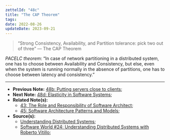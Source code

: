 ```yaml
---
zettelId: "48c"
title: "The CAP Theorem"
tags:
date: 2022-08-26
updateDate: 2023-09-21
---
```


> “Strong Consistency, Availability, and Partition tolerance: pick two out of three” — The CAP Theorem

*PACELC theorem*: “In case of network partitioning in a distributed system, one has to choose between Availability and Consistency, but else, even when the system is running normally in the absence of partitions, one has to choose between latency and consistency.”

---

- **Previous Note:** [48b: Putting servers close to clients](/notes/48b/);
- **Next Note:** [48d: Elasticity in Software Systems](/notes/48d/);
- **Related Note(s):**
  - [43: The Role and Responsibility of Software Architect](/notes/43/);
  - [45: Software Architecture Patterns and Models](/notes/45/);
- **Source(s):**
  - [Understanding Distributed Systems](https://understandingdistributed.systems/);
  - [Software World #24: Understanding Distributed Systems with Roberto Vitillo](https://candost.substack.com/p/24-understanding-distributed-systems);
